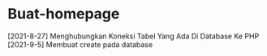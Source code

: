 # Buat-homepage
[2021-8-27] Menghubungkan Koneksi Tabel Yang Ada Di Database Ke PHP
[2021-9-5] Membuat create pada database
